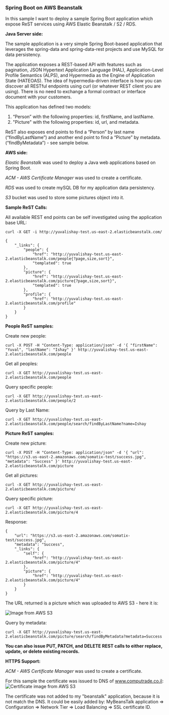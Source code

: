 
### Spring Boot on AWS Beanstalk

In this sample I want to deploy a sample Spring Boot application which expose ReST services using AWS Elastic Beanstalk / S2 / RDS.

**Java Server side:**

The sample application is a very simple Spring Boot-based application that leverages the spring-data and spring-data-rest projects and use MySQL for data persistency. 

The application exposes a REST-based API with features such as pagination, JSON Hypertext Application Language (HAL), Application-Level Profile Semantics (ALPS), and Hypermedia as the Engine of Application State (HATEOAS). 
The idea of hypermedia-driven interface is how you can discover all RESTful endpoints using curl (or whatever REST client you are using). There is no need to exchange a formal contract or interface document with your customers.

This application has defined two models:
1. “Person” with the following properties: id, firstName, and lastName.
2. "Picture" with the following properties: id, url, and metadata.

ReST also exposes end points to find a “Person” by last name (“findByLastName”) and another end point to find a “Picture” by metadata. (“findByMetadata”) - see sample below.

**AWS side:**

  *Elastic Beanstalk* was used to deploy a Java web applications based on Spring Boot.
  
  *ACM - AWS Certificate Manager* was used to create a certificate.

  *RDS* was used to create mySQL DB for my application data persistency.

  *S3* bucket was used to store some pictures object into it.

**Sample ReST Calls:**

All available REST end points can be self investigated using the application base URL:
```
curl -X GET -i http://yuvalishay-test.us-east-2.elasticbeanstalk.com/

{
    "_links": {
        "people": {
            "href": "http://yuvalishay-test.us-east-2.elasticbeanstalk.com/people{?page,size,sort}",
            "templated": true
        },
        "picture": {
            "href": "http://yuvalishay-test.us-east-2.elasticbeanstalk.com/picture{?page,size,sort}",
            "templated": true
        },
        "profile": {
            "href": "http://yuvalishay-test.us-east-2.elasticbeanstalk.com/profile"
        }
    }
}

```

**People ReST samples:**

Create new people:

`curl -X POST -H "Content-Type: application/json" -d '{ "firstName": "Yuval", "lastName": "Ishay" }' http://yuvalishay-test.us-east-2.elasticbeanstalk.com/people`

Get all peoples:

`curl -X GET http://yuvalishay-test.us-east-2.elasticbeanstalk.com/people`

Query specific people:

`curl -X GET http://yuvalishay-test.us-east-2.elasticbeanstalk.com/people/2`

Query by Last Name:

`curl -X GET http://yuvalishay-test.us-east-2.elasticbeanstalk.com/people/search/findByLastName?name=Ishay`

**Picture ReST samples:**

Create new picture:

`curl -X POST -H "Content-Type: application/json" -d '{ "url": "https://s3.us-east-2.amazonaws.com/somatix-test/success.jpg", "metadata": "Success" }' http://yuvalishay-test.us-east-2.elasticbeanstalk.com/picture`

Get all pictures:

`curl -X GET http://yuvalishay-test.us-east-2.elasticbeanstalk.com/picture/`

Query specific picture:

`curl -X GET http://yuvalishay-test.us-east-2.elasticbeanstalk.com/picture/4`

Response:
```
{
    "url": "https://s3.us-east-2.amazonaws.com/somatix-test/success.jpg",
    "metadata": "Success",
    "_links": {
        "self": {
            "href": "http://yuvalishay-test.us-east-2.elasticbeanstalk.com/picture/4"
        },
        "picture": {
            "href": "http://yuvalishay-test.us-east-2.elasticbeanstalk.com/picture/4"
        }
    }
}
```

The URL returned is a picture which was uploaded to AWS S3 - here it is:

![Image from AWS S3](https://s3.us-east-2.amazonaws.com/somatix-test/success.jpg)

Query by metadata:

`curl -X GET http://yuvalishay-test.us-east-2.elasticbeanstalk.com/picture/search/findByMetadata?metadata=Success`

**You can also issue PUT, PATCH, and DELETE REST calls to either replace, update, or delete existing records.**


**HTTPS Support:**

*ACM - AWS Certificate Manager* was used to create a certificate.

For this sample the certificate was issued to DNS of www.computrade.co.il:
![Certificate image from AWS S3](https://s3.us-east-2.amazonaws.com/somatix-test/AWS-computrade-certificate.JPG)

The certificate was not added to my "beanstalk" application, because it is not match the DNS.
It could be easily added by:
MyBeansTalk application => Configuration => Network Tier => Load Balancing => SSL certificate ID.



